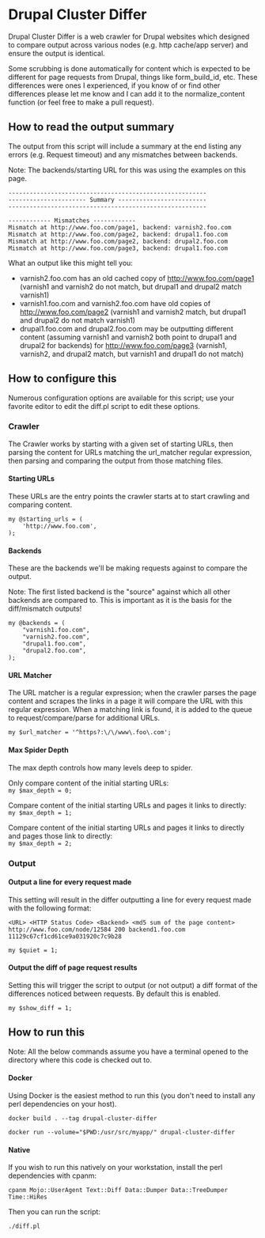 # Drupal Cluster Differ

Drupal Cluster Differ is a web crawler for Drupal websites which designed to compare output across various nodes (e.g. http cache/app server) and ensure the output is identical.  

Some scrubbing is done automatically for content which is expected to be different for page requests from Drupal, things like form_build_id, etc.  These differences were ones I experienced, if you know of or find other differences please let me know and I can add it to the normalize_content function (or feel free to make a pull request).  

## How to read the output summary

The output from this script will include a summary at the end listing any errors (e.g. Request timeout) and any mismatches between backends.  

Note: The backends/starting URL for this was using the examples on this page.  

```
--------------------------------------------------------
---------------------- Summary -------------------------
--------------------------------------------------------

------------ Mismatches ------------
Mismatch at http://www.foo.com/page1, backend: varnish2.foo.com
Mismatch at http://www.foo.com/page2, backend: drupal1.foo.com
Mismatch at http://www.foo.com/page2, backend: drupal2.foo.com
Mismatch at http://www.foo.com/page3, backend: drupal1.foo.com
```

What an output like this might tell you:  

- varnish2.foo.com has an old cached copy of http://www.foo.com/page1 (varnish1 and varnish2 do not match, but drupal1 and drupal2 match varnish1)
- varnish1.foo.com and varnish2.foo.com have old copies of http://www.foo.com/page2 (varnish1 and varnish2 match, but drupal1 and drupal2 do not match varnish1)
- drupal1.foo.com and drupal2.foo.com may be outputting different content (assuming varnish1 and varnish2 both point to drupal1 and drupal2 for backends) for http://www.foo.com/page3 (varnish1, varnish2, and drupal2 match, but varnish1 and drupal1 do not match)

## How to configure this

Numerous configuration options are available for this script; use your favorite editor to edit the diff.pl script to edit these options.  

### Crawler

The Crawler works by starting with a given set of starting URLs, then parsing the content for URLs matching the url_matcher regular expression, then parsing and comparing the output from those matching files.  

#### Starting URLs

These URLs are the entry points the crawler starts at to start crawling and comparing content.  

```
my @starting_urls = (
	'http://www.foo.com',
);
```

#### Backends

These are the backends we'll be making requests against to compare the output.  

Note: The first listed backend is the "source" against which all other backends are compared to. This is important as it is the basis for the diff/mismatch outputs!  

```
my @backends = (
	"varnish1.foo.com",
	"varnish2.foo.com",
	"drupal1.foo.com",
	"drupal2.foo.com",
);
```

#### URL Matcher

The URL matcher is a regular expression; when the crawler parses the page content and scrapes the links in a page it will compare the URL with this regular expression. When a matching link is found, it is added to the queue to request/compare/parse for additional URLs.  

`my $url_matcher = '^https?:\/\/www\.foo\.com';`  

#### Max Spider Depth

The max depth controls how many levels deep to spider.  

Only compare content of the initial starting URLs:  
`my $max_depth = 0;`  

Compare content of the initial starting URLs and pages it links to directly:  
`my $max_depth = 1;`  

Compare content of the initial starting URLs and pages it links to directly and pages those link to directly:  
`my $max_depth = 2;`  

### Output

#### Output a line for every request made

This setting will result in the differ outputting a line for every request made with the following format: 
```
<URL> <HTTP Status Code> <Backend> <md5 sum of the page content>
http://www.foo.com/node/12584 200 backend1.foo.com 11129c67cf1cd61ce9a031920c7c9b28
```

`my $quiet = 1;`  

#### Output the diff of page request results

Setting this will trigger the script to output (or not output) a diff format of the differences noticed between requests. By default this is enabled.  

`my $show_diff = 1;`  

## How to run this

Note: All the below commands assume you have a terminal opened to the directory where this code is checked out to.  

#### Docker

Using Docker is the easiest method to run this (you don't need to install any perl dependencies on your host).  

`docker build . --tag drupal-cluster-differ`  

`docker run --volume="$PWD:/usr/src/myapp/" drupal-cluster-differ`  


#### Native

If you wish to run this natively on your workstation, install the perl dependencies with cpanm:  

`cpanm Mojo::UserAgent Text::Diff Data::Dumper Data::TreeDumper Time::HiRes`  

Then you can run the script:  

`./diff.pl`  

